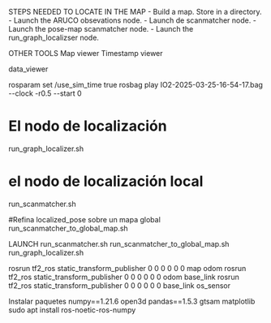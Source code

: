 STEPS NEEDED TO LOCATE IN THE MAP
    - Build a map. Store in a directory.
    - Launch the ARUCO obsevations node.
    - Launch de scanmatcher node.
    - Launch the pose-map scanmatcher node.
    - Launch the run_graph_localizser node.


OTHER TOOLS
Map viewer
Timestamp viewer

data_viewer

rosparam set /use_sim_time true
rosbag play IO2-2025-03-25-16-54-17.bag --clock -r0.5 --start 0

# El nodo de localización
run_graph_localizer.sh

# el nodo de localización local
run_scanmatcher.sh

#Refina localized_pose sobre un mapa global
run_scanmatcher_to_global_map.sh



LAUNCH
run_scanmatcher.sh
run_scanmatcher_to_global_map.sh
run_graph_localizer.sh





rosrun tf2_ros static_transform_publisher 0 0 0 0 0 0 map odom
rosrun tf2_ros static_transform_publisher 0 0 0 0 0 0 odom base_link
rosrun tf2_ros static_transform_publisher 0 0 0 0 0 0 base_link os_sensor



Instalar paquetes
numpy==1.21.6
open3d
pandas==1.5.3
gtsam
matplotlib
sudo apt install ros-noetic-ros-numpy
